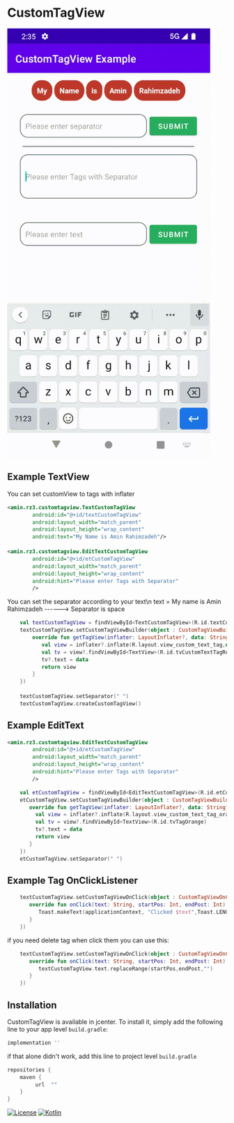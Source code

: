 # CustomTagView

![](sample/sample.gif)

## Example TextView

You can set customView to tags with inflater

```xml
<amin.rz3.customtagview.TextCustomTagView
        android:id="@+id/textCustomTagView"
        android:layout_width="match_parent"
        android:layout_height="wrap_content"
        android:text="My Name is Amin Rahimzadeh"/>

<amin.rz3.customtagview.EditTextCustomTagView
        android:id="@+id/etCustomTagView"
        android:layout_width="match_parent"
        android:layout_height="wrap_content"
        android:hint="Please enter Tags with Separator"
        />
```

You can set the separator according to your text\n
text = My name is Amin Rahimzadeh ------> Separator is space
```kotlin
    val textCustomTagView = findViewById<TextCustomTagView>(R.id.textCustomTagView)
	textCustomTagView.setCustomTagViewBuilder(object : CustomTagViewBuilder(){
        override fun getTagView(inflater: LayoutInflater?, data: String?): View? {
           val view = inflater?.inflate(R.layout.view_custom_text_tag,null)
           val tv = view?.findViewById<TextView>(R.id.tvCustomTextTagRed)
           tv?.text = data
           return view
        }
    })

    textCustomTagView.setSeparator(" ")
    textCustomTagView.createCustomTagView()
```

## Example EditText

```xml
<amin.rz3.customtagview.EditTextCustomTagView
        android:id="@+id/etCustomTagView"
        android:layout_width="match_parent"
        android:layout_height="wrap_content"
        android:hint="Please enter Tags with Separator"
        />
```

```kotlin
    val etCustomTagView = findViewById<EditTextCustomTagView>(R.id.etCustomTagView)
	etCustomTagView.setCustomTagViewBuilder(object : CustomTagViewBuilder(){
       override fun getTagView(inflater: LayoutInflater?, data: String?): View? {
         val view = inflater?.inflate(R.layout.view_custom_text_tag_orange,null)
         val tv = view?.findViewById<TextView>(R.id.tvTagOrange)
         tv?.text = data
         return view
       }
    })
    etCustomTagView.setSeparator(" ")
```

## Example Tag OnClickListener
```kotlin
    textCustomTagView.setCustomTagViewOnClick(object : CustomTagViewOnClick{
       override fun onClick(text: String, startPos: Int, endPost: Int) {
          Toast.makeText(applicationContext, "Clicked $text",Toast.LENGTH_LONG).show()
       }
    })
```

if you need delete tag when click them you can use this:
```kotlin
    textCustomTagView.setCustomTagViewOnClick(object : CustomTagViewOnClick{
       override fun onClick(text: String, startPos: Int, endPost: Int) {
          textCustomTagView.text.replaceRange(startPos,endPost,"")
       }
    })
```

## Installation

CustomTagView is available in jcenter. To install
it, simply add the following line to your app level `build.gradle`:

```groovy
implementation ''
```

if that alone didn't work, add this line to project level `build.gradle`

```groovy
repositories {
    maven {
         url  ""
    }
}
```

[![License](https://img.shields.io/badge/license-MIT-lightgrey.svg)]()
[![Kotlin](https://img.shields.io/badge/Kotlin-1.5.31-f9890b)](https://kotlinlang.org/)
